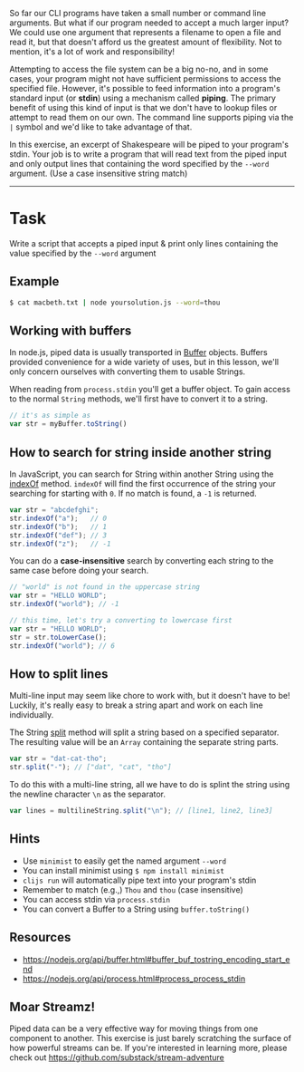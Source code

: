So far our CLI programs have taken a small number or command line arguments. But
what if our program needed to accept a much larger input? We could use one
argument that represents a filename to open a file and read it, but that doesn't
afford us the greatest amount of flexibility. Not to mention, it's a lot of work
and responsibility!

Attempting to access the file system can be a big no-no, and in some cases, your
program might not have sufficient permissions to access the specified file.
However, it's possible to feed information into a program's standard input (or
**stdin**) using a mechanism called **piping**. The primary benefit of using
this kind of input is that we don't have to lookup files or attempt to read them
on our own. The command line supports piping via the `|` symbol and we'd like to
take advantage of that.

In this exercise, an excerpt of Shakespeare will be piped to your program's
stdin. Your job is to write a program that will read text from the piped input
and only output lines that containing the word specified by the `--word`
argument. (Use a case insensitive string match)

----

# Task

Write a script that accepts a piped input & print only lines containing the
value specified by the `--word` argument

## Example

```sh
$ cat macbeth.txt | node yoursolution.js --word=thou
```

## Working with buffers

In node.js, piped data is usually transported in [Buffer][Buffer] objects.
Buffers provided convenience for a wide variety of uses, but in this lesson,
we'll only concern ourselves with converting them to usable Strings.

When reading from `process.stdin` you'll get a buffer object. To gain access to
the normal `String` methods, we'll first have to convert it to a string.

```js
// it's as simple as
var str = myBuffer.toString()
```

## How to search for string inside another string

In JavaScript, you can search for String within another String using the
[indexOf][indexOf] method. `indexOf` will find the first occurrence of the
string your searching for starting with `0`. If no match is found, a `-1` is
returned.

```js
var str = "abcdefghi";
str.indexOf("a");   // 0
str.indexOf("b");   // 1
str.indexOf("def"); // 3
str.indexOf("z");   // -1
```

You can do a **case-insensitive** search by converting each string to the same
case before doing your search.

```js
// "world" is not found in the uppercase string
var str = "HELLO WORLD";
str.indexOf("world"); // -1

// this time, let's try a converting to lowercase first
var str = "HELLO WORLD";
str = str.toLowerCase();
str.indexOf("world"); // 6
```

## How to split lines

Multi-line input may seem like chore to work with, but it doesn't have to be!
Luckily, it's really easy to break a string apart and work on each line
individually.

The String [split][split] method will split a string based on a specified
separator. The resulting value will be an `Array` containing the separate string
parts.

```js
var str = "dat-cat-tho";
str.split("-"); // ["dat", "cat", "tho"]
```

To do this with a multi-line string, all we have to do is splint the string
using the newline character `\n` as the separator.

```js
var lines = multilineString.split("\n"); // [line1, line2, line3]
```

## Hints

* Use `minimist` to easily get the named argument `--word`
* You can install minimist using `$ npm install minimist`
* `clijs run` will automatically pipe text into your program's stdin
* Remember to match (e.g.,) `Thou` and `thou` (case insensitive)
* You can access stdin via `process.stdin`
* You can convert a Buffer to a String using `buffer.toString()`

## Resources

* https://nodejs.org/api/buffer.html#buffer_buf_tostring_encoding_start_end
* https://nodejs.org/api/process.html#process_process_stdin

## Moar Streamz!

Piped data can be a very effective way for moving things from one component to
another. This exercise is just barely scratching the surface of how powerful
streams can be. If you're interested in learning more, please check out
https://github.com/substack/stream-adventure

[Buffer]: https://nodejs.org/api/buffer.html
[indexOf]: https://developer.mozilla.org/en-US/docs/Web/JavaScript/Reference/Global_Objects/String/indexOf
[split]: https://developer.mozilla.org/en-US/docs/Web/JavaScript/Reference/Global_Objects/String/split
